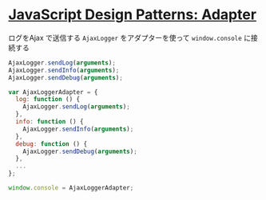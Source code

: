 # [JavaScript Design Patterns: Adapter](https://www.joezimjs.com/javascript/javascript-design-patterns-adapter/)

ログをAjax で送信する `AjaxLogger` をアダプターを使って `window.console` に接続する

```js
AjaxLogger.sendLog(arguments);
AjaxLogger.sendInfo(arguments);
AjaxLogger.sendDebug(arguments);
```

```js
var AjaxLoggerAdapter = {
  log: function () {
    AjaxLogger.sendLog(arguments);
  },
  info: function () {
    AjaxLogger.sendInfo(arguments);
  },
  debug: function () {
    AjaxLogger.sendDebug(arguments);
  },
  ...
};
```

```js
window.console = AjaxLoggerAdapter;
```

